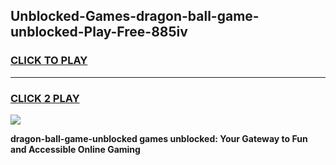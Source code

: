 
## Unblocked-Games-dragon-ball-game-unblocked-Play-Free-885iv
<h3>
<a href="https://premium76.site?title=dragon-ball-game-unblocked&ref=23A">CLICK TO PLAY</a></h3>
<hr>

<h3>
<a href="https://premium76.site?title=dragon-ball-game-unblocked&ref=23A">CLICK 2 PLAY</a>
  
</h3>

<a href="https://premium76.site?title=dragon-ball-game-unblocked&ref=23A"><img src="https://clearcache.store/games.png"></a>


**dragon-ball-game-unblocked games unblocked: Your Gateway to Fun and Accessible Online Gaming**
